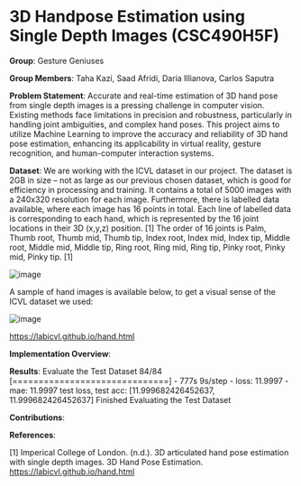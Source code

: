 # 3D Handpose Estimation using Single Depth Images (CSC490H5F)
**Group**: Gesture Geniuses

**Group Members**: Taha Kazi, Saad Afridi, Daria Illianova, Carlos Saputra

**Problem Statement**: Accurate and real-time estimation of 3D hand pose from single depth images is a pressing challenge in computer vision. Existing methods face limitations in precision and robustness, particularly in handling joint ambiguities, and complex hand poses. This project aims to utilize Machine Learning to improve the accuracy and reliability of 3D hand pose estimation, enhancing its applicability in virtual reality, gesture recognition, and human-computer interaction systems.

**Dataset**: We are working with the ICVL dataset in our project. The dataset is 2GB in size – not as large as our previous chosen dataset, which is good for efficiency in processing and training. It contains a total of 5000 images with a 240x320 resolution for each image. Furthermore, there is labelled data available, where each image has 16 points in total. Each line of labelled data is corresponding to each hand, which is represented by the 16 joint locations in their 3D (x,y,z) position. [1] The order of 16 joints is Palm, Thumb root, Thumb mid, Thumb tip, Index root, Index mid, Index tip, Middle root, Middle mid, Middle tip, Ring root, Ring mid, Ring tip, Pinky root, Pinky mid, Pinky tip. [1] 

![image](https://github.com/CSC490-Capstone-Design-Course/machine-vision/assets/47696403/2e08181d-50d8-4555-9220-2b09c8ddad96)

A sample of hand images is available below, to get a visual sense of the ICVL dataset we used:

![image](https://github.com/CSC490-Capstone-Design-Course/machine-vision/assets/47696403/a3e62f5b-0e5e-4448-99ed-f38958216a44)

 https://labicvl.github.io/hand.html 

 **Implementation Overview**:

**Results**:
Evaluate the Test Dataset
84/84 [==============================] - 777s 9s/step - loss: 11.9997 - mae: 11.9997
test loss, test acc: [11.999682426452637, 11.999682426452637]
Finished Evaluating the Test Dataset

**Contributions**:

**References**:

[1] Imperical College of London. (n.d.). 3D articulated hand pose estimation with single depth images. 3D Hand Pose Estimation. https://labicvl.github.io/hand.html 
